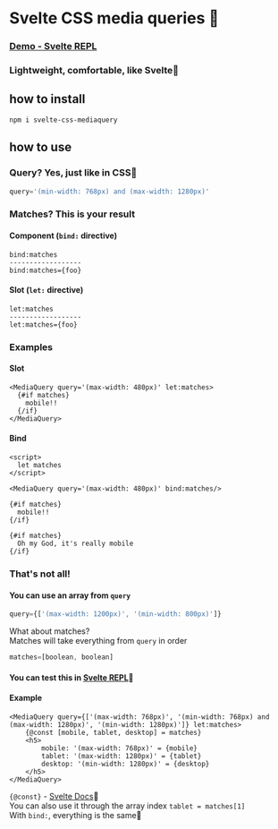 # Svelte CSS media queries 🐥

### [Demo - Svelte REPL](https://svelte.dev/repl/ffdcf39ff71f4d549961c45880645294?version=3.48.0)
### Lightweight, comfortable, like Svelte🐣

## how to install
```npm
npm i svelte-css-mediaquery
```
## how to use

### Query? Yes, just like in CSS🙊
```js
query='(min-width: 768px) and (max-width: 1280px)'
```
### Matches? This is your result
#### Component (`bind:` directive)
```
bind:matches
------------------
bind:matches={foo}
```
#### Slot (`let:` directive)
```
let:matches
------------------
let:matches={foo}
```
### Examples
#### Slot
```svelte
<MediaQuery query='(max-width: 480px)' let:matches>
  {#if matches}
    mobile!!
  {/if}
</MediaQuery>
```
#### Bind
```svelte
<script>
  let matches
</script>

<MediaQuery query='(max-width: 480px)' bind:matches/>

{#if matches}
  mobile!!
{/if}

{#if matches}
  Oh my God, it's really mobile
{/if}
```

### That's not all!
#### You can use an array from `query`
```js
query={['(max-width: 1200px)', '(min-width: 800px)']}
```
What about matches?  
Matches will take everything from `query` in order  
```js
matches=[boolean, boolean]
```
#### You can test this in [Svelte REPL](https://svelte.dev/repl/ffdcf39ff71f4d549961c45880645294?version=3.48.0)🐥
#### Example
```svelte
<MediaQuery query={['(max-width: 768px)', '(min-width: 768px) and (max-width: 1280px)', '(min-width: 1280px)']} let:matches>
	{@const [mobile, tablet, desktop] = matches}
	<h5>
		mobile: '(max-width: 768px)' = {mobile}
		tablet: '(max-width: 1280px)' = {tablet}
		desktop: '(min-width: 1280px)' = {desktop}
	</h5>
</MediaQuery>
```
`{@const}` - [Svelte Docs](https://svelte.dev/docs#template-syntax-const)🐹  
You can also use it through the array index `tablet = matches[1]`  
With `bind:`, everything is the same🐥  
